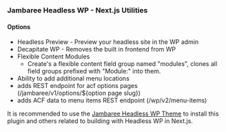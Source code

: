 ### Jambaree Headless WP - Next.js Utilities

#### Options

- Headless Preview - Preview your headless site in the WP admin
- Decapitate WP - Removes the built in frontend from WP
- Flexible Content Modules
  - Create's a flexible content field group named "modules", clones all field groups prefixed with "Module:" into them.
- Ability to add additional menu locations
- adds REST endpoint for acf options pages (/jambaree/v1/options/${option page slug})
- adds ACF data to menu items REST endpoint (/wp/v2/menu-items)

It is recommended to use the [Jambaree Headless WP Theme](https://github.com/Jambaree/jambaree-headless-wp-theme) to install this plugin and others related to building with Headless WP in Next.js.
